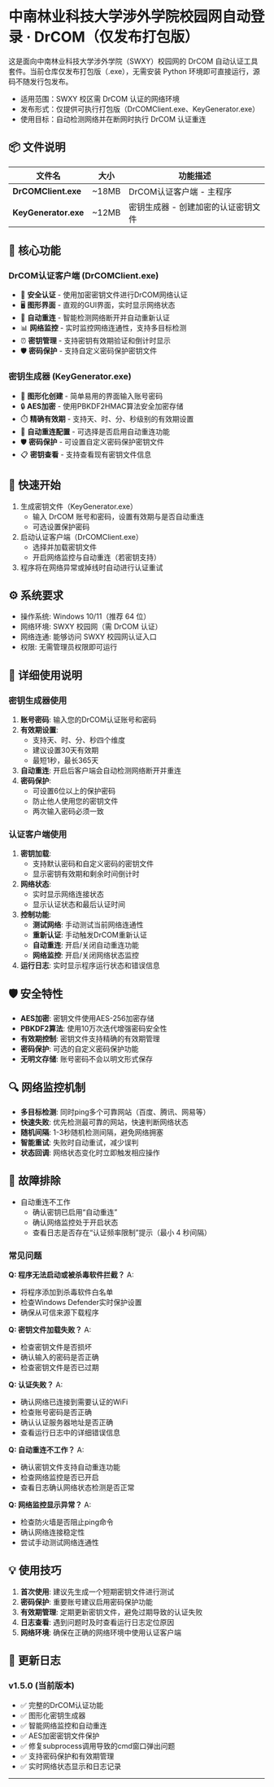 # 中南林业科技大学涉外学院校园网自动登录 · DrCOM（仅发布打包版）

这是面向中南林业科技大学涉外学院（SWXY）校园网的 DrCOM 自动认证工具套件。当前仓库仅发布打包版（.exe），无需安装 Python 环境即可直接运行，源码不随发行包发布。

- 适用范围：SWXY 校区需 DrCOM 认证的网络环境
- 发布形式：仅提供可执行打包版（DrCOMClient.exe、KeyGenerator.exe）
- 使用目标：自动检测网络并在断网时执行 DrCOM 认证重连

## 📦 文件说明

| 文件名 | 大小 | 功能描述 |
|--------|------|----------|
| **DrCOMClient.exe** | ~18MB | DrCOM认证客户端 - 主程序 |
| **KeyGenerator.exe** | ~12MB | 密钥生成器 - 创建加密的认证密钥文件 |

## 🌟 核心功能

### DrCOM认证客户端 (DrCOMClient.exe)
- 🔐 **安全认证** - 使用加密密钥文件进行DrCOM网络认证
- 🖥️ **图形界面** - 直观的GUI界面，实时显示网络状态
- 🔄 **自动重连** - 智能检测网络断开并自动重新认证
- 📊 **网络监控** - 实时监控网络连通性，支持多目标检测
- ⏰ **密钥管理** - 支持密钥有效期验证和倒计时显示
- 🛡️ **密码保护** - 支持自定义密码保护密钥文件

### 密钥生成器 (KeyGenerator.exe)
- 📝 **图形化创建** - 简单易用的界面输入账号密码
- 🔒 **AES加密** - 使用PBKDF2HMAC算法安全加密存储
- ⏱️ **精确有效期** - 支持天、时、分、秒级别的有效期设置
- 🔄 **自动重连配置** - 可选择是否启用自动重连功能
- 🛡️ **密码保护** - 可设置自定义密码保护密钥文件
- 📋 **密钥查看** - 支持查看现有密钥文件信息

## 🚀 快速开始

1. 生成密钥文件（KeyGenerator.exe）
   - 输入 DrCOM 账号和密码，设置有效期与是否自动重连
   - 可选设置保护密码
2. 启动认证客户端（DrCOMClient.exe）
   - 选择并加载密钥文件
   - 开启网络监控与自动重连（若密钥支持）
3. 程序将在网络异常或掉线时自动进行认证重试

## ⚙️ 系统要求

- 操作系统: Windows 10/11（推荐 64 位）
- 网络环境: SWXY 校园网（需 DrCOM 认证）
- 网络连通: 能够访问 SWXY 校园网认证入口
- 权限: 无需管理员权限即可运行

## 🔧 详细使用说明

### 密钥生成器使用
1. **账号密码**: 输入您的DrCOM认证账号和密码
2. **有效期设置**: 
   - 支持天、时、分、秒四个维度
   - 建议设置30天有效期
   - 最短1秒，最长365天
3. **自动重连**: 开启后客户端会自动检测网络断开并重连
4. **密码保护**: 
   - 可设置6位以上的保护密码
   - 防止他人使用您的密钥文件
   - 两次输入密码必须一致

### 认证客户端使用
1. **密钥加载**: 
   - 支持默认密码和自定义密码的密钥文件
   - 显示密钥有效期和剩余时间倒计时
2. **网络状态**: 
   - 实时显示网络连接状态
   - 显示认证状态和最后认证时间
3. **控制功能**:
   - **测试网络**: 手动测试当前网络连通性
   - **重新认证**: 手动触发DrCOM重新认证
   - **自动重连**: 开启/关闭自动重连功能
   - **网络监控**: 开启/关闭网络状态监控
4. **运行日志**: 实时显示程序运行状态和错误信息

## 🛡️ 安全特性

- **AES加密**: 密钥文件使用AES-256加密存储
- **PBKDF2算法**: 使用10万次迭代增强密码安全性
- **有效期控制**: 密钥文件支持精确的有效期管理
- **密码保护**: 可选的自定义密码保护功能
- **无明文存储**: 账号密码不会以明文形式保存

## 🔍 网络监控机制

- **多目标检测**: 同时ping多个可靠网站（百度、腾讯、网易等）
- **快速失败**: 优先检测最可靠的网站，快速判断网络状态
- **随机间隔**: 1-3秒随机检测间隔，避免网络拥塞
- **智能重试**: 失败时自动重试，减少误判
- **状态回调**: 网络状态变化时立即触发相应操作

## 🐛 故障排除

- 自动重连不工作
  - 确认密钥已启用“自动重连”
  - 确认网络监控处于开启状态
  - 查看日志是否存在“认证频率限制”提示（最小 4 秒间隔）

### 常见问题

**Q: 程序无法启动或被杀毒软件拦截？**
A: 
- 将程序添加到杀毒软件白名单
- 检查Windows Defender实时保护设置
- 确保从可信来源下载程序

**Q: 密钥文件加载失败？**
A: 
- 检查密钥文件是否损坏
- 确认输入的密码是否正确
- 检查密钥文件是否已过期

**Q: 认证失败？**
A: 
- 确认网络已连接到需要认证的WiFi
- 检查账号密码是否正确
- 确认认证服务器地址是否正确
- 查看运行日志中的详细错误信息

**Q: 自动重连不工作？**
A: 
- 确认密钥文件支持自动重连功能
- 检查网络监控是否已开启
- 查看日志确认网络状态检测是否正常

**Q: 网络监控显示异常？**
A: 
- 检查防火墙是否阻止ping命令
- 确认网络连接稳定性
- 尝试手动测试网络连通性

## 💡 使用技巧

1. **首次使用**: 建议先生成一个短期密钥文件进行测试
2. **密码保护**: 重要账号建议启用密码保护功能
3. **有效期管理**: 定期更新密钥文件，避免过期导致的认证失败
4. **日志查看**: 遇到问题时及时查看运行日志定位原因
5. **网络环境**: 确保在正确的网络环境中使用认证客户端

## 📝 更新日志

### v1.5.0 (当前版本)
- ✅ 完整的DrCOM认证功能
- ✅ 图形化密钥生成器
- ✅ 智能网络监控和自动重连
- ✅ AES加密密钥文件保护
- ✅ 修复subprocess调用导致的cmd窗口弹出问题
- ✅ 支持密码保护和有效期管理
- ✅ 实时网络状态显示和日志记录

---

